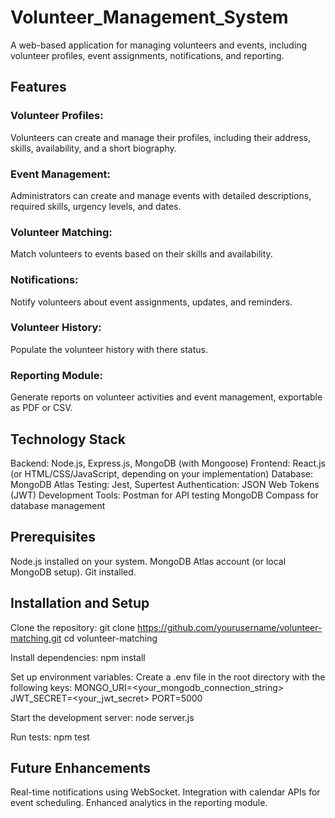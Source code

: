 # Volunteer_Management_System
A web-based application for managing volunteers and events, including volunteer profiles, event assignments, notifications, and reporting.

## Features
### Volunteer Profiles:
Volunteers can create and manage their profiles, including their address, skills, availability, and a short biography.

### Event Management:
Administrators can create and manage events with detailed descriptions, required skills, urgency levels, and dates.

### Volunteer Matching:
Match volunteers to events based on their skills and availability.

### Notifications:
Notify volunteers about event assignments, updates, and reminders.

### Volunteer History:
Populate the volunteer history with there status.

### Reporting Module:
Generate reports on volunteer activities and event management, exportable as PDF or CSV.

## Technology Stack
Backend: Node.js, Express.js, MongoDB (with Mongoose)
Frontend: React.js (or HTML/CSS/JavaScript, depending on your implementation)
Database: MongoDB Atlas
Testing: Jest, Supertest
Authentication: JSON Web Tokens (JWT)
Development Tools:
Postman for API testing
MongoDB Compass for database management
## Prerequisites
Node.js installed on your system.
MongoDB Atlas account (or local MongoDB setup).
Git installed.

## Installation and Setup

Clone the repository:
git clone https://github.com/yourusername/volunteer-matching.git
cd volunteer-matching

Install dependencies:
npm install

Set up environment variables:
Create a .env file in the root directory with the following keys:
MONGO_URI=<your_mongodb_connection_string>
JWT_SECRET=<your_jwt_secret>
PORT=5000

Start the development server:
node server.js

Run tests:
npm test

## Future Enhancements
Real-time notifications using WebSocket.
Integration with calendar APIs for event scheduling.
Enhanced analytics in the reporting module.

